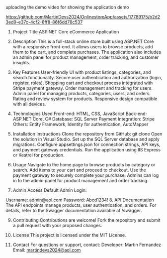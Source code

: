 uploading the demo video for showing the application demo

https://github.com/MartinDevs2024/OnlinestoreApp/assets/17789175/b2d23ed9-e37c-4cf2-8ff8-86f6dd78c537

1. Project Title
ASP.NET Core eCommerce Application

2. Description
This is a full-stack online store built using ASP.NET Core with a responsive front-end. It allows users to browse products, add them to the cart, and complete purchases. The application also includes an admin panel for product management, order tracking, and customer insights.

3. Key Features
User-friendly UI with product listings, categories, and search functionality.
Secure user authentication and authorization (login, register, roles).
Shopping cart and checkout process integrated with Stripe payment gateway.
Order management and tracking for users.
Admin panel for managing products, categories, users, and orders.
Rating and review system for products.
Responsive design compatible with all devices.

4. Technologies Used
Front-end: HTML, CSS, JavaScript
Back-end: ASP.NET Core, C#
Database: SQL Server
Payment Integration: Stripe
Others: Entity Framework, Identity for authentication, AutoMapper

5. Installation Instructions
Clone the repository from GitHub: git clone <repository-url>
Open the solution in Visual Studio.
Set up the SQL Server database and apply migrations.
Configure appsettings.json for connection strings, API keys, and payment gateway credentials.
Run the application using IIS Express or Kestrel for production.

6. Usage
Navigate to the home page to browse products by category or search.
Add items to your cart and proceed to checkout.
Use the payment gateway to securely complete your purchase.
Admins can log in to the admin panel for product management and order tracking.

7. Admin Access
Default Admin Login:

Username: admin@aol.com
Password: Abcd1234!
8. API Documentation
The API endpoints manage products, user authentication, and orders. For details, refer to the Swagger documentation available at /swagger.

9. Contributing
Contributions are welcome! Fork the repository and submit a pull request with your proposed changes.

10. License
This project is licensed under the MIT License.

11. Contact
For questions or support, contact:
Developer: Martin Fernandez
Email: martindevs2024@aol.com
